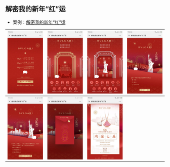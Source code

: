 ## 解密我的新年“红”运

* 案例：[解密我的新年“红”运](https://www.yunhuodong.net/wx/event/2019/bvlgari/newyear/index.html)

| ![](./docs/p1.jpg)   | ![](./docs/p2.jpg)   | ![](./docs/p3_1.jpg) | ![](./docs/p3_2.jpg) |
| -------------------- | -------------------- | -------------------- | -------------------- |
| ![](./docs/p3_3.jpg) | ![](./docs/p3_4.jpg) | ![](./docs/p4.jpg)   |                      |

